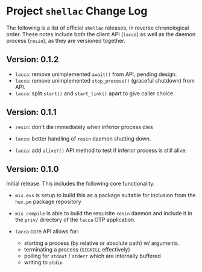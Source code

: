 # Project `shellac` Change Log

The following is a list of official `shellac` releases, in reverse
chronological order. These notes include both the client API (`lacca`)
as well as the daemon process (`resin`), as they are versioned together.

## Version: 0.1.2

- `lacca`: remove unimplemented `await()` from API, pending design.
- `lacca`: remove unimplemented `stop_process()` (graceful shutdown) from API.
- `lacca`: split `start()` and `start_link()` apart to give caller choice

## Version: 0.1.1

- `resin`: don't die immediately when inferior process dies

- `lacca`: better handling of `resin` daemon shutting down.

- `lacca`: add `alive?()` API method to test if inferior process
  is still alive.


## Version: 0.1.0

Initial release. This includes the following core functionality:

- `mix.exs` is setup to build this as a package suitable for inclusion
  from the `hex.pm` package repository

- `mix compile` is able to build the requisite `resin` daemon and include
  it in the `priv/` directory of the `lacca` OTP application.

- `lacca` core API allows for:
  - starting a process (by relative or absolute path) w/ arguments.
  - terminating a process (`SIGKILL` effectively)
  - polling for `stdout` / `stderr` which are internally buffered
  - writing to `stdin`
